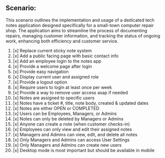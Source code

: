 ## Scenario:

This scenario outlines the implementation and usage of a dedicated tech notes application designed specifically for a small-town computer repair shop. The application aims to streamline the process of documenting repairs, managing customer information, and tracking the status of ongoing work, enhancing both efficiency and customer service.

1. [x] Replace current sticky note system
2. [x] Add a public facing page with basic contact info
3. [x] Add an employee login to the notes app
4. [x] Provide a welcome page after login
5. [x] Provide easy navigation
6. [x] Display current user and assigned role
7. [x] Provide a logout option
8. [x] Require users to login at least once per week
9. [x] Provide a way to remove user access asap if needed
10. [x] Notes are assigned to specific users
11. [x] Notes have a ticket #, title, note body, created & updated dates
12. [x] Notes are either OPEN or COMPLETED
13. [x] Users can be Employees, Managers, or Admins
14. [x] Notes can only be deleted by Managers or Admins
15. [x] Anyone can create a note (when customer checks-in)
16. [x] Employees can only view and edit their assigned notes
17. [x] Managers and Admins can view, edit, and delete all notes
18. [x] Only Managers and Admins can access User Settings
19. [x] Only Managers and Admins can create new users
20. [x] Desktop mode is most important but should be available in mobile
